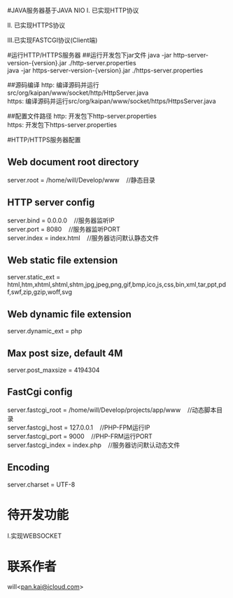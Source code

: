 #JAVA服务器基于JAVA NIO
I.  已实现HTTP协议

II. 已实现HTTPS协议 

III.已实现FASTCGI协议(Client端)

#运行HTTP/HTTPS服务器
##运行开发包下jar文件
java -jar http-server-version-{version}.jar ./http-server.properties  <br />
java -jar https-server-version-{version}.jar ./https-server.properties

##源码编译
http:  编译源码并运行src/org/kaipan/www/socket/http/HttpServer.java <br />
https: 编译源码并运行src/org/kaipan/www/socket/https/HttpsServer.java

##配置文件路径
http:  开发包下http-server.properties <br />
https: 开发包下https-server.properties

#HTTP/HTTPS服务器配置
## Web document root directory
server.root = /home/will/Develop/www          &nbsp;&nbsp;&nbsp;//静态目录

## HTTP server config
server.bind  = 0.0.0.0                        &nbsp;&nbsp;&nbsp;//服务器监听IP　  
server.port  = 8080                           &nbsp;&nbsp;&nbsp;//服务器监听PORT  
server.index = index.html                     &nbsp;&nbsp;&nbsp;//服务器访问默认静态文件 

## Web static file extension
server.static_ext  = html,htm,xhtml,shtml,shtm,jpg,jpeg,png,gif,bmp,ico,js,css,bin,xml,tar,ppt,pdf,swf,zip,gzip,woff,svg

## Web dynamic file extension
server.dynamic_ext = php 

## Max post size, default 4M
server.post_maxsize = 4194304

## FastCgi config
server.fastcgi_root  = /home/will/Develop/projects/app/www      &nbsp;&nbsp;&nbsp;//动态脚本目录<br />
server.fastcgi_host  = 127.0.0.1                                &nbsp;&nbsp;&nbsp;//PHP-FPM运行IP<br />
server.fastcgi_port  = 9000                                     &nbsp;&nbsp;&nbsp;//PHP-FRM运行PORT<br />
server.fastcgi_index = index.php                                &nbsp;&nbsp;&nbsp;//服务器访问默认动态文件<br/>

## Encoding
server.charset = UTF-8

# 待开发功能
I.实现WEBSOCKET

# 联系作者
will&lt;pan.kai@icloud.com&gt;
